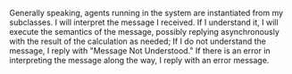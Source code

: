 Generally speaking, agents running in the system are instantiated from my subclasses. I will interpret the message I received. If I understand it, I will execute the semantics of the message, possibly replying asynchronously with the result of the calculation as needed;  If I do not understand the message, I reply with "Message Not Understood." If there is an error in interpreting the message along the way, I reply with an error message.
